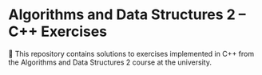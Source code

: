 # Algorithms and Data Structures 2 – C++ Exercises
🔎 This repository contains solutions to exercises implemented in C++ from the Algorithms and Data Structures 2 course at the university.
